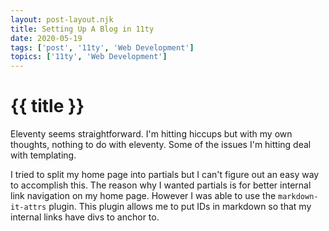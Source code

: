 ```yaml
---
layout: post-layout.njk
title: Setting Up A Blog in 11ty
date: 2020-05-19
tags: ['post', '11ty', 'Web Development']
topics: ['11ty', 'Web Development']
---
```


# {{ title }}

Eleventy seems straightforward.
I'm hitting hiccups but with my own thoughts, nothing to do with eleventy.
Some of the issues I'm hitting deal with templating.

I tried to split my home page into partials but I can't figure out an easy way to accomplish this.
The reason why I wanted partials is for better internal link navigation on my home page.
However I was able to use the `markdown-it-attrs` plugin.
This plugin allows me to put IDs in markdown so that my internal links have divs to anchor to.